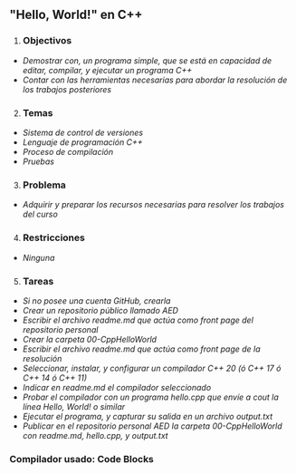 ## "Hello, World!" en C++  
1. ### Objectivos  
  * *Demostrar con, un programa simple, que se está en capacidad de editar, compilar, y ejecutar un programa C++*  
  * *Contar con las herramientas necesarias para abordar la resolución de los trabajos posteriores*  
2. ### Temas  
  * *Sistema de control de versiones*  
  * *Lenguaje de programación C++*  
  * *Proceso de compilación*  
  * *Pruebas*  
3. ### Problema  
  * *Adquirir y preparar los recursos necesarias para resolver los trabajos del curso*  
4. ### Restricciones  
  * *Ninguna*  
5. ### Tareas  
  * *Si no posee una cuenta GitHub, crearla*  
  * *Crear un repositorio público llamado AED*  
  * *Escribir el archivo readme.md que actúa como front page del repositorio personal*  
  * *Crear la carpeta 00-CppHelloWorld*  
  * *Escribir el archivo readme.md que actúa como front page de la resolución*  
  * *Seleccionar, instalar, y configurar un compilador C++ 20 (ó C++ 17 ó C++ 14 ó C++ 11)*  
  * *Indicar en readme.md el compilador seleccionado*  
  * *Probar el compilador con un programa hello.cpp que envíe a cout la línea Hello, World! o similar*  
  * *Ejecutar el programa, y capturar su salida en un archivo output.txt*  
  * *Publicar en el repositorio personal AED la carpeta 00-CppHelloWorld con readme.md, hello.cpp, y output.txt*  
  
### Compilador usado: Code Blocks
